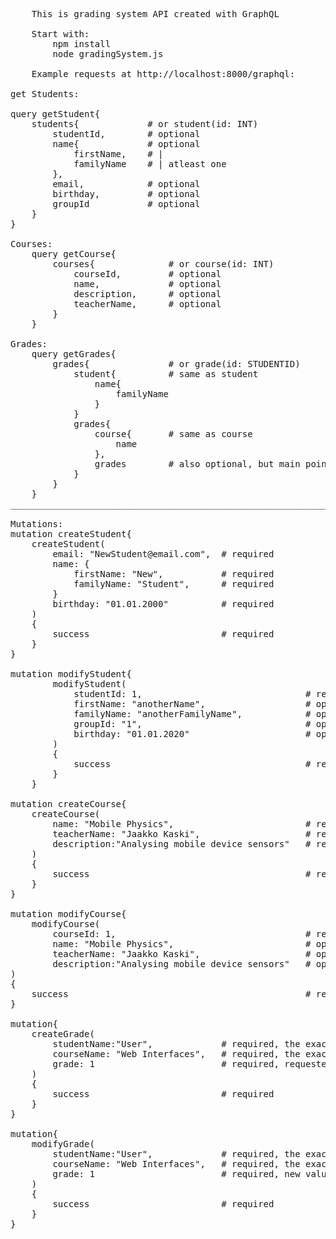 <pre>
    This is grading system API created with GraphQL

    Start with:
        npm install
        node gradingSystem.js

    Example requests at http://localhost:8000/graphql:

get Students: 

query getStudent{
    students{             # or student(id: INT)
        studentId,        # optional
        name{             # optional
            firstName,    # |
            familyName    # | atleast one
        },
        email,            # optional
        birthday,         # optional
        groupId           # optional
    }
}

Courses: 
    query getCourse{
        courses{              # or course(id: INT)
            courseId,         # optional  
            name,             # optional
            description,      # optional
            teacherName,      # optional 
        }
    }

Grades:
    query getGrades{
        grades{               # or grade(id: STUDENTID)
            student{          # same as student
                name{
                    familyName
                }
            }
            grades{
                course{       # same as course
                    name
                },
                grades        # also optional, but main point to display grade
            }
        }
    }
______________________________________________________________________________

Mutations:
mutation createStudent{
    createStudent(
        email: "NewStudent@email.com",  # required
        name: {
            firstName: "New",           # required
            familyName: "Student",      # required
        }   
        birthday: "01.01.2000"          # required
    )
    {
        success                         # required
    }
}

mutation modifyStudent{
        modifyStudent(
            studentId: 1,                               # required
            firstName: "anotherName",                   # optional
            familyName: "anotherFamilyName",            # optional
            groupId: "1",                               # optional
            birthday: "01.01.2020"                      # optional
        )
        {
            success                                     # required
        }
    }

mutation createCourse{
    createCourse(
        name: "Mobile Physics",                         # required
        teacherName: "Jaakko Kaski",                    # required
        description:"Analysing mobile device sensors"   # required
    )
    {
        success                                         # required
    }
}

mutation modifyCourse{
    modifyCourse(                                       
        courseId: 1,                                    # required, Id of course to be modified  
        name: "Mobile Physics",                         # optional    
        teacherName: "Jaakko Kaski",                    # optional
        description:"Analysing mobile device sensors"   # optional
)
{
    success                                             # required
}

mutation{
    createGrade(
        studentName:"User",             # required, the exact name of student
        courseName: "Web Interfaces",   # required, the exact course name
        grade: 1                        # required, requested grade
    )
    {
        success                         # required
    }
}

mutation{
    modifyGrade(
        studentName:"User",             # required, the exact name of student
        courseName: "Web Interfaces",   # required, the exact course name
        grade: 1                        # required, new value of the grade
    )
    {
        success                         # required
    }   
}




</pre>